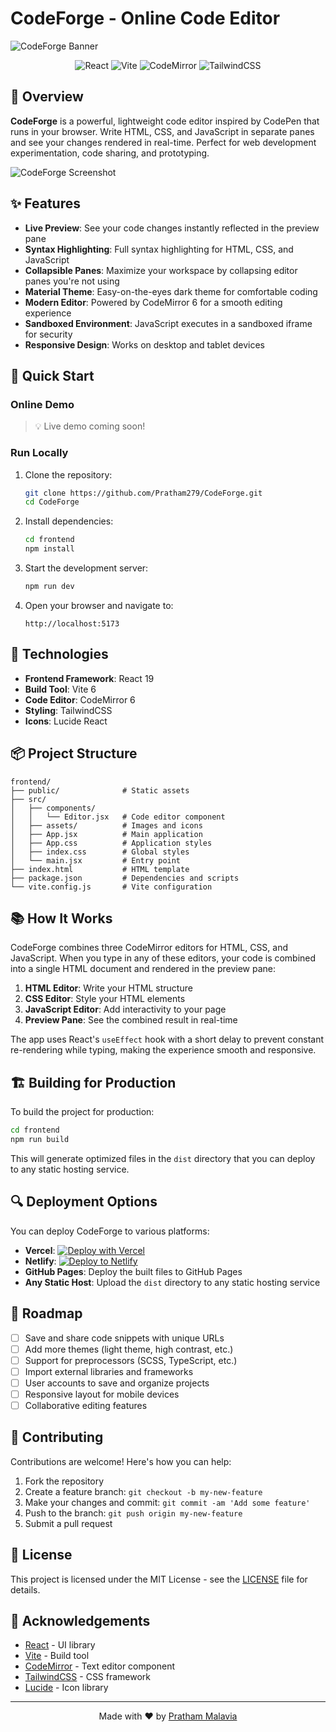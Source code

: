 # CodeForge - Online Code Editor

![CodeForge Banner](https://ibb.co/XffcH7HP)

<div align="center">
  
  ![React](https://img.shields.io/badge/React-19.1.0-61DAFB?logo=react&logoColor=white)
  ![Vite](https://img.shields.io/badge/Vite-6.3.5-646CFF?logo=vite&logoColor=white)
  ![CodeMirror](https://img.shields.io/badge/CodeMirror-6-d30707?logo=codemirror&logoColor=white)
  ![TailwindCSS](https://img.shields.io/badge/TailwindCSS-4.1.8-38B2AC?logo=tailwind-css&logoColor=white)
  
</div>

## 🌟 Overview

**CodeForge** is a powerful, lightweight code editor inspired by CodePen that runs in your browser. Write HTML, CSS, and JavaScript in separate panes and see your changes rendered in real-time. Perfect for web development experimentation, code sharing, and prototyping.

![CodeForge Screenshot](https://i.imgur.com/placeholder-screenshot.png)

## ✨ Features

- **Live Preview**: See your code changes instantly reflected in the preview pane
- **Syntax Highlighting**: Full syntax highlighting for HTML, CSS, and JavaScript
- **Collapsible Panes**: Maximize your workspace by collapsing editor panes you're not using
- **Material Theme**: Easy-on-the-eyes dark theme for comfortable coding
- **Modern Editor**: Powered by CodeMirror 6 for a smooth editing experience
- **Sandboxed Environment**: JavaScript executes in a sandboxed iframe for security
- **Responsive Design**: Works on desktop and tablet devices

## 🚀 Quick Start

### Online Demo

> 💡 Live demo coming soon!

### Run Locally

1. Clone the repository:
   ```bash
   git clone https://github.com/Pratham279/CodeForge.git
   cd CodeForge
   ```

2. Install dependencies:
   ```bash
   cd frontend
   npm install
   ```

3. Start the development server:
   ```bash
   npm run dev
   ```

4. Open your browser and navigate to:
   ```
   http://localhost:5173
   ```

## 🔧 Technologies

- **Frontend Framework**: React 19
- **Build Tool**: Vite 6
- **Code Editor**: CodeMirror 6
- **Styling**: TailwindCSS
- **Icons**: Lucide React

## 📦 Project Structure

```
frontend/
├── public/              # Static assets
├── src/
│   ├── components/
│   │   └── Editor.jsx   # Code editor component
│   ├── assets/          # Images and icons
│   ├── App.jsx          # Main application
│   ├── App.css          # Application styles
│   ├── index.css        # Global styles
│   └── main.jsx         # Entry point
├── index.html           # HTML template
├── package.json         # Dependencies and scripts
└── vite.config.js       # Vite configuration
```

## 📚 How It Works

CodeForge combines three CodeMirror editors for HTML, CSS, and JavaScript. When you type in any of these editors, your code is combined into a single HTML document and rendered in the preview pane:

1. **HTML Editor**: Write your HTML structure
2. **CSS Editor**: Style your HTML elements
3. **JavaScript Editor**: Add interactivity to your page
4. **Preview Pane**: See the combined result in real-time

The app uses React's `useEffect` hook with a short delay to prevent constant re-rendering while typing, making the experience smooth and responsive.

## 🏗️ Building for Production

To build the project for production:

```bash
cd frontend
npm run build
```

This will generate optimized files in the `dist` directory that you can deploy to any static hosting service.

## 🔍 Deployment Options

You can deploy CodeForge to various platforms:

- **Vercel**: [![Deploy with Vercel](https://vercel.com/button)](https://vercel.com/new/git/external?repository-url=https%3A%2F%2Fgithub.com%2Fyourusername%2FCodeForge)
- **Netlify**: [![Deploy to Netlify](https://www.netlify.com/img/deploy/button.svg)](https://app.netlify.com/start/deploy?repository=https://github.com/yourusername/CodeForge)
- **GitHub Pages**: Deploy the built files to GitHub Pages
- **Any Static Host**: Upload the `dist` directory to any static hosting service

## 🔮 Roadmap

- [ ] Save and share code snippets with unique URLs
- [ ] Add more themes (light theme, high contrast, etc.)
- [ ] Support for preprocessors (SCSS, TypeScript, etc.)
- [ ] Import external libraries and frameworks
- [ ] User accounts to save and organize projects
- [ ] Responsive layout for mobile devices
- [ ] Collaborative editing features

## 🤝 Contributing

Contributions are welcome! Here's how you can help:

1. Fork the repository
2. Create a feature branch: `git checkout -b my-new-feature`
3. Make your changes and commit: `git commit -am 'Add some feature'`
4. Push to the branch: `git push origin my-new-feature`
5. Submit a pull request

## 📄 License

This project is licensed under the MIT License - see the [LICENSE](LICENSE) file for details.

## 🙏 Acknowledgements

- [React](https://reactjs.org/) - UI library
- [Vite](https://vitejs.dev/) - Build tool
- [CodeMirror](https://codemirror.net/) - Text editor component
- [TailwindCSS](https://tailwindcss.com/) - CSS framework
- [Lucide](https://lucide.dev/) - Icon library

---

<div align="center">
  Made with ❤️ by <a href="https://github.com/Pratham279">Pratham Malavia</a>
</div>
